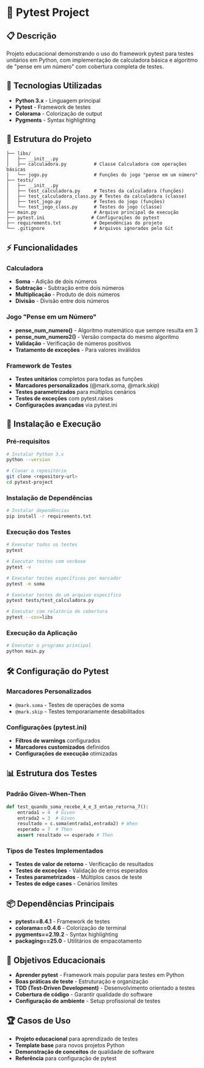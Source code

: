 # 🧪 Pytest Project

## 📋 Descrição
Projeto educacional demonstrando o uso do framework pytest para testes unitários em Python, com implementação de calculadora básica e algoritmo de "pense em um número" com cobertura completa de testes.

## 🚀 Tecnologias Utilizadas
- **Python 3.x** - Linguagem principal
- **Pytest** - Framework de testes
- **Colorama** - Colorização de output
- **Pygments** - Syntax highlighting

## 📁 Estrutura do Projeto
```
├── libs/
│   ├── __init__.py
│   ├── calculadora.py          # Classe Calculadora com operações básicas
│   └── jogo.py                 # Funções do jogo "pense em um número"
├── tests/
│   ├── __init__.py
│   ├── test_calculadora.py     # Testes da calculadora (funções)
│   ├── test_calculadora_class.py # Testes da calculadora (classe)
│   ├── test_jogo.py            # Testes do jogo (funções)
│   └── test_jogo_class.py      # Testes do jogo (classe)
├── main.py                     # Arquivo principal de execução
├── pytest.ini                 # Configurações do pytest
├── requirements.txt            # Dependências do projeto
└── .gitignore                  # Arquivos ignorados pelo Git
```

## ⚡ Funcionalidades
### Calculadora
- **Soma** - Adição de dois números
- **Subtração** - Subtração entre dois números  
- **Multiplicação** - Produto de dois números
- **Divisão** - Divisão entre dois números

### Jogo "Pense em um Número"
- **pense_num_numero()** - Algoritmo matemático que sempre resulta em 3
- **pense_num_numero2()** - Versão compacta do mesmo algoritmo
- **Validação** - Verificação de números positivos
- **Tratamento de exceções** - Para valores inválidos

### Framework de Testes
- **Testes unitários** completos para todas as funções
- **Marcadores personalizados** (@mark.soma, @mark.skip)
- **Testes parametrizados** para múltiplos cenários
- **Testes de exceções** com pytest.raises
- **Configurações avançadas** via pytest.ini

## 🔧 Instalação e Execução
### Pré-requisitos
```bash
# Instalar Python 3.x
python --version

# Clonar o repositório
git clone <repository-url>
cd pytest-project
```

### Instalação de Dependências
```bash
# Instalar dependências
pip install -r requirements.txt
```

### Execução dos Testes
```bash
# Executar todos os testes
pytest

# Executar testes com verbose
pytest -v

# Executar testes específicos por marcador
pytest -m soma

# Executar testes de um arquivo específico
pytest tests/test_calculadora.py

# Executar com relatório de cobertura
pytest --cov=libs
```

### Execução da Aplicação
```bash
# Executar o programa principal
python main.py
```

## 🛠️ Configuração do Pytest
### Marcadores Personalizados
- `@mark.soma` - Testes de operações de soma
- `@mark.skip` - Testes temporariamente desabilitados

### Configurações (pytest.ini)
- **Filtros de warnings** configurados
- **Marcadores customizados** definidos
- **Configurações de execução** otimizadas

## 📊 Estrutura dos Testes
### Padrão Given-When-Then
```python
def test_quando_soma_recebe_4_e_3_entao_retorna_7():
    entrada1 = 4  # Given
    entrada2 = 3  # Given
    resultado = c.soma(entrada1,entrada2) # When
    esperado = 7  # Then
    assert resultado == esperado # Then
```

### Tipos de Testes Implementados
- **Testes de valor de retorno** - Verificação de resultados
- **Testes de exceções** - Validação de erros esperados
- **Testes parametrizados** - Múltiplos casos de teste
- **Testes de edge cases** - Cenários limites

## 📦 Dependências Principais
- **pytest==8.4.1** - Framework de testes
- **colorama==0.4.6** - Colorização de terminal
- **pygments==2.19.2** - Syntax highlighting
- **packaging==25.0** - Utilitários de empacotamento

## 🎯 Objetivos Educacionais
- **Aprender pytest** - Framework mais popular para testes em Python
- **Boas práticas de teste** - Estruturação e organização
- **TDD (Test-Driven Development)** - Desenvolvimento orientado a testes
- **Cobertura de código** - Garantir qualidade do software
- **Configuração de ambiente** - Setup profissional de testes

## 🏆 Casos de Uso
- **Projeto educacional** para aprendizado de testes
- **Template base** para novos projetos Python
- **Demonstração de conceitos** de qualidade de software
- **Referência** para configuração de pytest
